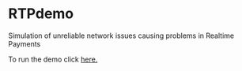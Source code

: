 # RTPdemo
Simulation of unreliable network issues causing problems in Realtime Payments

To run the demo click <a href="https://sohrabsaran.github.io/RTPdemo/">here.</a>
